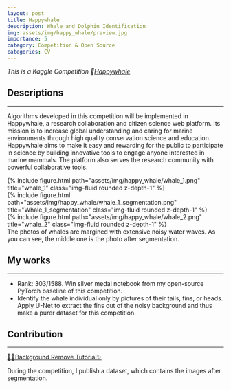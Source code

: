 ```yaml
---
layout: post
title: Happywhale
description: Whale and Dolphin Identification
img: assets/img/happy_whale/preview.jpg
importance: 5
category: Competition & Open Source
categories: CV
---
```

*This is a Kaggle Competition 🐳[Happywhale](https://www.kaggle.com/competitions/happy-whale-and-dolphin)*

## Descriptions
***
Algorithms developed in this competition will be implemented in Happywhale, a research collaboration and citizen science web platform. Its mission is to increase global understanding and caring for marine environments through high quality conservation science and education. Happywhale aims to make it easy and rewarding for the public to participate in science by building innovative tools to engage anyone interested in marine mammals. The platform also serves the research community with powerful collaborative tools.


<div class="row">
    <div class="col-sm mt-3 mt-md-0">
        {% include figure.html path="assets/img/happy_whale/whale_1.png" title="whale_1" class="img-fluid rounded z-depth-1" %}
    </div>
    <div class="col-sm mt-3 mt-md-0">
        {% include figure.html path="assets/img/happy_whale/whale_1_segmentation.png" title="Whale_1_segmentation" class="img-fluid rounded z-depth-1" %}
    </div>
    <div class="col-sm mt-3 mt-md-0">
        {% include figure.html path="assets/img/happy_whale/whale_2.png" title="whale_2" class="img-fluid rounded z-depth-1" %}
    </div>
</div>
<div class="caption">
    The photos of whales are margined with extensive noisy water waves. 
    As you can see, the middle one is the photo after segmentation.
</div>

## My works
***
- Rank: 303/1588. Win silver medal notebook from my open-source PyTorch baseline of this competition.
- Identify the whale individual only by pictures of their tails, fins, or heads. Apply U-Net to extract the fins
out of the noisy background and thus make a purer dataset for this competition.

## Contribution
***
[🐳✨Background Remove Tutorial✨](https://www.kaggle.com/code/leoooo333/background-remove-tutorial) 

During the competition, I publish a dataset, which contains the images after segmentation.
